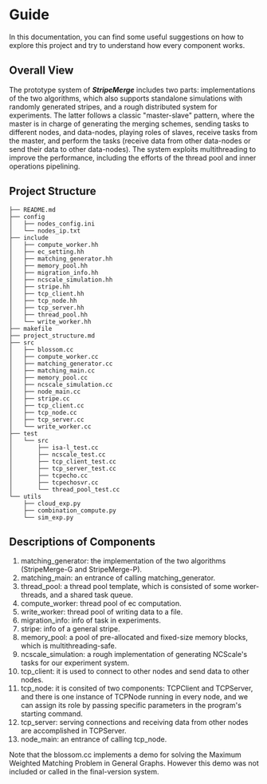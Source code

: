 # Guide

In this documentation, you can find some useful suggestions on how to explore this project and try to understand how every component works.

## Overall View

The prototype system of ***StripeMerge*** includes two parts: implementations of the two algorithms, which also supports standalone simulations with randomly generated stripes, and a rough distributed system for experiments. The latter follows a classic "master-slave" pattern, where the master is in charge of generating the merging schemes, sending tasks to different nodes, and data-nodes, playing roles of slaves, receive tasks from the master, and perform the tasks (receive data from other data-nodes or send their data to other data-nodes). The system exploits multithreading to improve the performance, including the efforts of the thread pool and inner operations pipelining.

## Project Structure

```shell
├── README.md
├── config
│   ├── nodes_config.ini
│   └── nodes_ip.txt
├── include
│   ├── compute_worker.hh
│   ├── ec_setting.hh
│   ├── matching_generator.hh
│   ├── memory_pool.hh
│   ├── migration_info.hh
│   ├── ncscale_simulation.hh
│   ├── stripe.hh
│   ├── tcp_client.hh
│   ├── tcp_node.hh
│   ├── tcp_server.hh
│   ├── thread_pool.hh
│   └── write_worker.hh
├── makefile
├── project_structure.md
├── src
│   ├── blossom.cc
│   ├── compute_worker.cc
│   ├── matching_generator.cc
│   ├── matching_main.cc
│   ├── memory_pool.cc
│   ├── ncscale_simulation.cc
│   ├── node_main.cc
│   ├── stripe.cc
│   ├── tcp_client.cc
│   ├── tcp_node.cc
│   ├── tcp_server.cc
│   └── write_worker.cc
├── test
│   └── src
│       ├── isa-l_test.cc
│       ├── ncscale_test.cc
│       ├── tcp_client_test.cc
│       ├── tcp_server_test.cc
│       ├── tcpecho.cc
│       ├── tcpechosvr.cc
│       └── thread_pool_test.cc
└── utils
    ├── cloud_exp.py
    ├── combination_compute.py
    └── sim_exp.py
```

## Descriptions of Components

1. matching_generator: the implementation of the two algorithms (StripeMerge-G and StripeMerge-P).
2. matching_main: an entrance of calling matching_generator.
3. thread_pool: a thread pool template, which is consisted of some worker-threads, and a shared task queue.
4. compute_worker: thread pool of ec computation.
5. write_worker: thread pool of writing data to a file.
6. migration_info: info of task in experiments.
7. stripe: info of a general stripe.
8. memory_pool: a pool of pre-allocated and fixed-size memory blocks, which is multithreading-safe.
9. ncscale_simulation: a rough implementation of generating NCScale's tasks for our experiment system.
10. tcp_client: it is used to connect to other nodes and send data to other nodes.
11. tcp_node: it is consited of two components: TCPClient and TCPServer, and there is one instance of TCPNode running in every node, and we can assign its role by passing specific parameters in the program's starting command.
12. tcp_server: serving connections and receiving data from other nodes are accomplished in TCPServer.
13. node_main: an entrance of calling tcp_node.

Note that the blossom.cc implements a demo for solving the Maximum Weighted Matching Problem in General Graphs. However this demo was not included or called in the final-version system.


